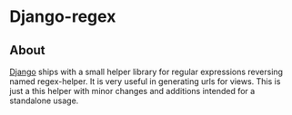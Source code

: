 Django-regex
============

## About
[Django](https://www.djangoproject.com/) ships with a small helper library for regular expressions reversing named regex-helper. It is very useful in generating urls for views. This is just a this helper with minor changes and additions intended for a standalone usage.
